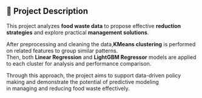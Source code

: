 ## 📌 Project Description

This project analyzes **food waste data** to propose effective **reduction strategies** and explore practical **management solutions**.

After preprocessing and cleaning the data,**KMeans clustering** is performed on related features to group similar patterns.  
Then, both **Linear Regression** and **LightGBM Regressor** models are applied to each cluster for analysis and performance comparison.

Through this approach, the project aims to support data-driven policy making and demonstrate the potential of predictive modeling  
in managing and reducing food waste effectively.
